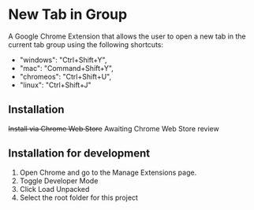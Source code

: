 # New Tab in Group

A Google Chrome Extension that allows the user to open a new tab in the current tab group using the following shortcuts:
- "windows": "Ctrl+Shift+Y",
- "mac": "Command+Shift+Y",
- "chromeos": "Ctrl+Shift+U",
- "linux": "Ctrl+Shift+J"

## Installation

~~Install via Chrome Web Store~~ Awaiting Chrome Web Store review

## Installation for development

1. Open Chrome and go to the Manage Extensions page.
2. Toggle Developer Mode
3. Click Load Unpacked
4. Select the root folder for this project

